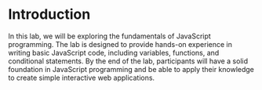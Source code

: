 # Introduction

In this lab, we will be exploring the fundamentals of JavaScript programming. The lab is designed to provide hands-on experience in writing basic JavaScript code, including variables, functions, and conditional statements. By the end of the lab, participants will have a solid foundation in JavaScript programming and be able to apply their knowledge to create simple interactive web applications.
